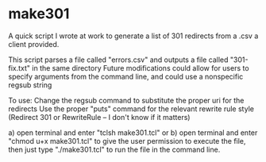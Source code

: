 # make301

A quick script I wrote at work to generate a list of 301 redirects from a .csv a client provided.

 This script parses a file called "errors.csv" and outputs a file called "301-fix.txt" in the same directory
 Future modifications could allow for users to specify arguments from the command line, and could use a nonspecific regsub string

 To use:
 Change the regsub command to substitute the proper uri for the redirects
 Use the proper "puts" command for the relevant rewrite rule style (Redirect 301 or RewriteRule – I don't know if it matters)

 a) open terminal and enter "tclsh make301.tcl"
 or
 b) open terminal and enter "chmod u+x make301.tcl" to give the user permission to execute the file, then just type "./make301.tcl" to run the file in the command line.
